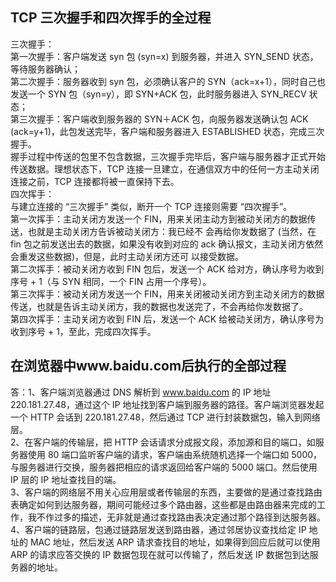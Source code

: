## TCP 三次握手和四次挥手的全过程   
三次握手：  
第一次握手：客户端发送 syn 包 (syn=x) 到服务器，并进入 SYN_SEND 状态，等待服务器确认；  
第二次握手：服务器收到 syn 包，必须确认客户的 SYN（ack=x+1），同时自己也发送一个 SYN 包（syn=y），即 SYN+ACK 包，此时服务器进入 SYN_RECV 状态；  
第三次握手：客户端收到服务器的 SYN＋ACK 包，向服务器发送确认包 ACK (ack=y+1)，此包发送完毕，客户端和服务器进入 ESTABLISHED 状态，完成三次握手。  
握手过程中传送的包里不包含数据，三次握手完毕后，客户端与服务器才正式开始传送数据。理想状态下，TCP 连接一旦建立，在通信双方中的任何一方主动关闭连接之前，TCP 连接都将被一直保持下去。  
四次挥手：  
与建立连接的 “三次握手” 类似，断开一个 TCP 连接则需要 “四次握手”。  
第一次挥手：主动关闭方发送一个 FIN，用来关闭主动方到被动关闭方的数据传送，也就是主动关闭方告诉被动关闭方：我已经不 会再给你发数据了 (当然，在 fin 包之前发送出去的数据，如果没有收到对应的 ack 确认报文，主动关闭方依然会重发这些数据)，但是，此时主动关闭方还可 以接受数据。  
第二次挥手：被动关闭方收到 FIN 包后，发送一个 ACK 给对方，确认序号为收到序号 + 1（与 SYN 相同，一个 FIN 占用一个序号）。  
第三次挥手：被动关闭方发送一个 FIN，用来关闭被动关闭方到主动关闭方的数据传送，也就是告诉主动关闭方，我的数据也发送完了，不会再给你发数据了。  
第四次挥手：主动关闭方收到 FIN 后，发送一个 ACK 给被动关闭方，确认序号为收到序号 + 1，至此，完成四次挥手。  

## 在浏览器中www.baidu.com后执行的全部过程

答：1、客户端浏览器通过 DNS 解析到 www.baidu.com 的 IP 地址 220.181.27.48，通过这个 IP 地址找到客户端到服务器的路径。客户端浏览器发起一个 HTTP 会话到 220.181.27.48，然后通过 TCP 进行封装数据包，输入到网络层。  
2、在客户端的传输层，把 HTTP 会话请求分成报文段，添加源和目的端口，如服务器使用 80 端口监听客户端的请求，客户端由系统随机选择一个端口如 5000，与服务器进行交换，服务器把相应的请求返回给客户端的 5000 端口。然后使用 IP 层的 IP 地址查找目的端。  
3、客户端的网络层不用关心应用层或者传输层的东西，主要做的是通过查找路由表确定如何到达服务器，期间可能经过多个路由器，这些都是由路由器来完成的工作，我不作过多的描述，无非就是通过查找路由表决定通过那个路径到达服务器。  
4、客户端的链路层，包通过链路层发送到路由器，通过邻居协议查找给定 IP 地址的 MAC 地址，然后发送 ARP 请求查找目的地址，如果得到回应后就可以使用 ARP 的请求应答交换的 IP 数据包现在就可以传输了，然后发送 IP 数据包到达服务器的地址。  
